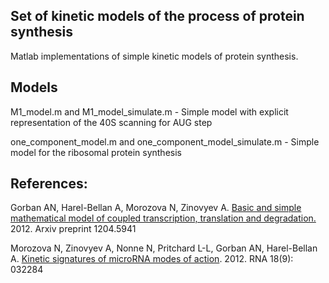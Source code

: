 ## Set of kinetic models of the process of protein synthesis

Matlab implementations of simple kinetic models of protein synthesis.

## Models

M1_model.m and M1_model_simulate.m - Simple model with explicit representation of the 40S scanning for AUG step

one_component_model.m and one_component_model_simulate.m - Simple model for the ribosomal protein synthesis


## References:

Gorban AN, Harel-Bellan A, Morozova N, Zinovyev A. <a href="https://arxiv.org/abs/1204.5941">Basic and simple mathematical model of coupled transcription, translation and degradation.</a> 2012. Arxiv preprint 1204.5941

Morozova N, Zinovyev A, Nonne N, Pritchard L-L, Gorban AN, Harel-Bellan A. <a href="https://rnajournal.cshlp.org/content/18/9/1635.long">Kinetic signatures of microRNA modes of action</a>. 2012. RNA 18(9): 032284
